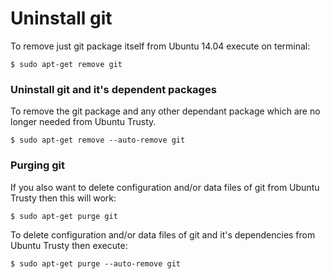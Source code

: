 # Uninstall git
To remove just git package itself from Ubuntu 14.04 execute on terminal:
```
$ sudo apt-get remove git
```
### Uninstall git and it's dependent packages
To remove the git package and any other dependant package which are no longer needed from Ubuntu Trusty.
```
$ sudo apt-get remove --auto-remove git
```
### Purging git
If you also want to delete configuration and/or data files of git from Ubuntu Trusty then this will work:
```
$ sudo apt-get purge git
```
To delete configuration and/or data files of git and it's dependencies from Ubuntu Trusty then execute:
```
$ sudo apt-get purge --auto-remove git
```
